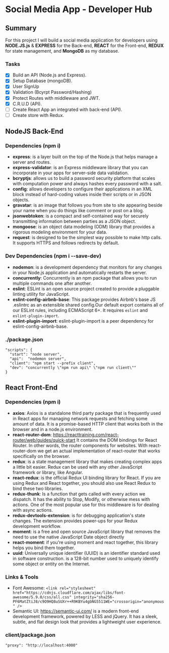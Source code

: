 # Social Media App - Developer Hub

## Summary
For this project I will build a social media application for developers using **NODE.JS.js** & **EXPRESS** for the Back-end, **REACT** for the Front-end, **REDUX** for state management, and **MongoDB** as my database.

### Tasks
- [X] Build an API (Node.js and Express).
- [X] Setup Database (mongoDB).
- [X] User SignUp
- [X] Validation (Bcyrpt Password/Hashing)
- [X] Protect Routes with middleware and JWT.
- [X] C.R.U.D (API).
- [ ] Create React App an integrated with back-end (API).
- [ ] Create store with Redux.

## **NodeJS Back-End**

### Dependencies (npm i)
- **express**: is a layer built on the top of the Node.js that helps manage a server and routes.
- **express-validator**: is an Express middleware library that you can incorporate in your apps for server-side data validation.
- **bcryptjs**: allows us to build a password security platform that scales with computation power and always hashes every password with a salt.
- **config**: allows developers to configure their applications in an XML block instead of hard-coding values inside their scripts or in JSON objects.
- **gravatar**: is an image that follows you from site to site appearing beside your name when you do things like comment or post on a blog.
- **jsonwebtoken**: is a compact and self-contained way for securely transmitting information between parties as a JSON object.
- **mongoose**: is an object data modeling (ODM) library that provides a rigorous modeling environment for your data.
- **request**: is designed to be the simplest way possible to make http calls. It supports HTTPS and follows redirects by default.

### Dev Dependencies (npm i --save-dev)
- **nodemon**: is a development dependency that monitors for any changes in your Node.js application and automatically restarts the server.
- **concurrently**: Concurrently is an npm package that allows you to run multiple commands one after another.
- **eslint**: ESLint is an open source project created to provide a pluggable linting utility for JavaScript.
- **eslint-config-airbnb-base**: This package provides Airbnb's base JS .eslintrc as an extensible shared config.Our default export contains all of our ESLint rules, including ECMAScript 6+. It requires `eslint` and `eslint-plugin-import`.
- **eslint-plugin-import**: eslint-plugin-import is a peer dependency for eslint-config-airbnb-base.

### ./package.json
```
"scripts": {
  "start": "node server",
  "api":  "nodemon server",
  "client": "npm start --prefix client",
  "dev": "concurrently \"npm run api\" \"npm run client\""
}
```

## **React Front-End**

### Dependencies (npm i)
- **axios**: Axios is a standalone third party package that is frequently used in React apps for managing network requests and fetching some amount of data. It is a promise-based HTTP client that works both in the browser and in a node.js environment. 
- **react-router-dom**: https://reacttraining.com/react-router/web/guides/quick-start It contains the DOM bindings for React Router. In other words, the router components for websites. With react-router-dom we get an actual implementation of react-router that works specifically on the browser.
- **redux**: is a state management library that makes creating complex apps a little bit easier. Redux can be used with any other JavaScript framework or library, like Angular.
- **react-redux**: is the official Redux UI binding library for React. If you are using Redux and React together, you should also use React Redux to bind these two libraries.
- **redux-thunk**: Is a function that gets called with every action we dispatch. It has the ability to Stop, Modify, or otherwise mess with actions. One of the most popular use for this middleware is for dealing with async actions.
- **redux-devtools-extension**: is for debugging application's state changes. The extension provides power-ups for your Redux development workflow.
- **moment**: is a free and open source JavaScript library that removes the need to use the native JavaScript Date object directly
- **react-moment**: if you're using moment and react together, this library helps you bind them together.
- **uuid**: Universally unique identifier (UUID) is an identifier standard used in software construction. is a 128-bit number used to uniquely identify some object or entity on the Internet.

### Links & Tools
- Font Awesome: `<link rel="stylesheet" href="https://cdnjs.cloudflare.com/ajax/libs/font-awesome/5.9.0/css/all.css" integrity="sha256-PF6MatZtiJ8/c9O9HQ8uSUXr++R9KBYu4gbNG5511WE="crossorigin="anonymous" />`
- Semantic UI: https://semantic-ui.com/ is a modern front-end development framework, powered by LESS and jQuery. It has a sleek, subtle, and flat design look that provides a lightweight user experience.


### client/package.json
```
"proxy": "http://localhost:4000"
```



